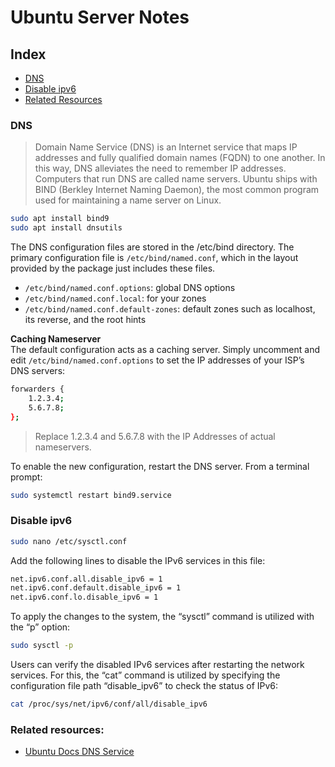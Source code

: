 # Ubuntu Server Notes

## Index

* [DNS](#dns)
* [Disable ipv6](#disable-ipv6)
* [Related Resources](#related-resources)

### DNS

> Domain Name Service (DNS) is an Internet service that maps IP addresses and fully qualified domain names (FQDN) to one another. In this way, DNS alleviates the need to remember IP addresses. Computers that run DNS are called name servers. Ubuntu ships with BIND (Berkley Internet Naming Daemon), the most common program used for maintaining a name server on Linux.

```bash
sudo apt install bind9
sudo apt install dnsutils
```

The DNS configuration files are stored in the /etc/bind directory. The primary configuration file is `/etc/bind/named.conf`, which in the layout provided by the package just includes these files.

* `/etc/bind/named.conf.options`: global DNS options
* `/etc/bind/named.conf.local`: for your zones
* `/etc/bind/named.conf.default-zones`: default zones such as localhost, its reverse, and the root hints

**Caching Nameserver**  
The default configuration acts as a caching server. Simply uncomment and edit `/etc/bind/named.conf.options` to set the IP addresses of your ISP’s DNS servers:

```bash
forwarders {
    1.2.3.4;
    5.6.7.8;
};
```

> Replace 1.2.3.4 and 5.6.7.8 with the IP Addresses of actual nameservers.

To enable the new configuration, restart the DNS server. From a terminal prompt:

```bash 
sudo systemctl restart bind9.service
```

### Disable ipv6

```bash 
sudo nano /etc/sysctl.conf
```

Add the following lines to disable the IPv6 services in this file:

```bash
net.ipv6.conf.all.disable_ipv6 = 1
net.ipv6.conf.default.disable_ipv6 = 1
net.ipv6.conf.lo.disable_ipv6 = 1
```

To apply the changes to the system, the “sysctl” command is utilized with the “p” option:

```bash
sudo sysctl -p
```

Users can verify the disabled IPv6 services after restarting the network services. For this, the “cat” command is utilized by specifying the configuration file path “disable_ipv6” to check the status of IPv6:

```bash
cat /proc/sys/net/ipv6/conf/all/disable_ipv6
```


### **Related resources**:

* [Ubuntu Docs DNS Service](https://ubuntu.com/server/docs/service-domain-name-service-dns)
